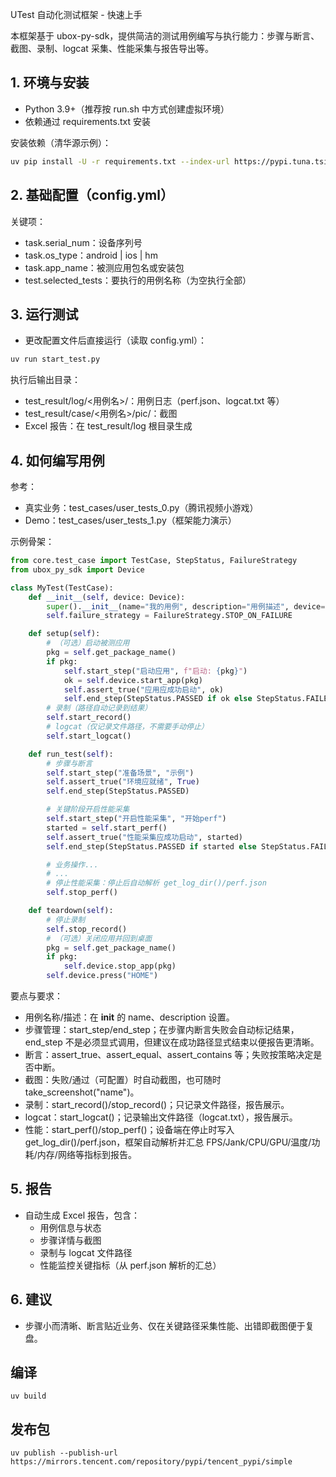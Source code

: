UTest 自动化测试框架 - 快速上手

本框架基于 ubox-py-sdk，提供简洁的测试用例编写与执行能力：步骤与断言、截图、录制、logcat 采集、性能采集与报告导出等。

## 1. 环境与安装

- Python 3.9+（推荐按 run.sh 中方式创建虚拟环境）
- 依赖通过 requirements.txt 安装

安装依赖（清华源示例）：
```bash
uv pip install -U -r requirements.txt --index-url https://pypi.tuna.tsinghua.edu.cn/simple
```

## 2. 基础配置（config.yml）

关键项：
- task.serial_num：设备序列号
- task.os_type：android | ios | hm
- task.app_name：被测应用包名或安装包
- test.selected_tests：要执行的用例名称（为空执行全部）

## 3. 运行测试

- 更改配置文件后直接运行（读取 config.yml）：
```bash
uv run start_test.py
```

执行后输出目录：
- test_result/log/<用例名>/：用例日志（perf.json、logcat.txt 等）
- test_result/case/<用例名>/pic/：截图
- Excel 报告：在 test_result/log 根目录生成

## 4. 如何编写用例

参考：
- 真实业务：test_cases/user_tests_0.py（腾讯视频小游戏）
- Demo：test_cases/user_tests_1.py（框架能力演示）

示例骨架：
```python
from core.test_case import TestCase, StepStatus, FailureStrategy
from ubox_py_sdk import Device

class MyTest(TestCase):
    def __init__(self, device: Device):
        super().__init__(name="我的用例", description="用例描述", device=device)
        self.failure_strategy = FailureStrategy.STOP_ON_FAILURE

    def setup(self):
        # （可选）启动被测应用
        pkg = self.get_package_name()
        if pkg:
            self.start_step("启动应用", f"启动: {pkg}")
            ok = self.device.start_app(pkg)
            self.assert_true("应用应成功启动", ok)
            self.end_step(StepStatus.PASSED if ok else StepStatus.FAILED)
        # 录制（路径自动记录到结果）
        self.start_record()
        # logcat（仅记录文件路径，不需要手动停止）
        self.start_logcat()

    def run_test(self):
        # 步骤与断言
        self.start_step("准备场景", "示例")
        self.assert_true("环境应就绪", True)
        self.end_step(StepStatus.PASSED)

        # 关键阶段开启性能采集
        self.start_step("开启性能采集", "开始perf")
        started = self.start_perf()
        self.assert_true("性能采集应成功启动", started)
        self.end_step(StepStatus.PASSED if started else StepStatus.FAILED)

        # 业务操作...
        # ...
        # 停止性能采集：停止后自动解析 get_log_dir()/perf.json
        self.stop_perf()

    def teardown(self):
        # 停止录制
        self.stop_record()
        # （可选）关闭应用并回到桌面
        pkg = self.get_package_name()
        if pkg:
            self.device.stop_app(pkg)
        self.device.press("HOME")
```

要点与要求：
- 用例名称/描述：在 __init__ 的 name、description 设置。
- 步骤管理：start_step/end_step；在步骤内断言失败会自动标记结果，end_step 不是必须显式调用，但建议在成功路径显式结束以便报告更清晰。
- 断言：assert_true、assert_equal、assert_contains 等；失败按策略决定是否中断。
- 截图：失败/通过（可配置）时自动截图，也可随时 take_screenshot("name")。
- 录制：start_record()/stop_record()；只记录文件路径，报告展示。
- logcat：start_logcat()；记录输出文件路径（logcat.txt），报告展示。
- 性能：start_perf()/stop_perf()；设备端在停止时写入 get_log_dir()/perf.json，框架自动解析并汇总 FPS/Jank/CPU/GPU/温度/功耗/内存/网络等指标到报告。

## 5. 报告
- 自动生成 Excel 报告，包含：
  - 用例信息与状态
  - 步骤详情与截图
  - 录制与 logcat 文件路径
  - 性能监控关键指标（从 perf.json 解析的汇总）

## 6. 建议
- 步骤小而清晰、断言贴近业务、仅在关键路径采集性能、出错即截图便于复盘。


## 编译

```shell
uv build
```

## 发布包

```shell
uv publish --publish-url https://mirrors.tencent.com/repository/pypi/tencent_pypi/simple
```